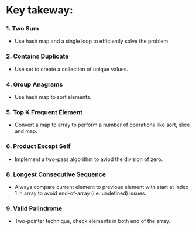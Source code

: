 # Key takeway: 

### 1. Two Sum

- Use hash map and a single loop to efficiently solve the problem.

### 2. Contains Duplicate

- Use set to create a collection of unique values.

### 4. Group Anagrams

- Use hash map to sort elements.

### 5. Top K Frequent Element

- Convert a map to array to perform a number of operations like sort, slice and map.

### 6. Product Except Self

- Implement a two-pass algorithm to aviod the division of zero.

### 8. Longest Consecutive Sequence

- Always compare current element to previous element with start at index 1 in array to avoid end-of-array (i.e. undefined) issues.

### 9. Valid Palindrome

- Two-pointer technique, check elements in both end of the array.

